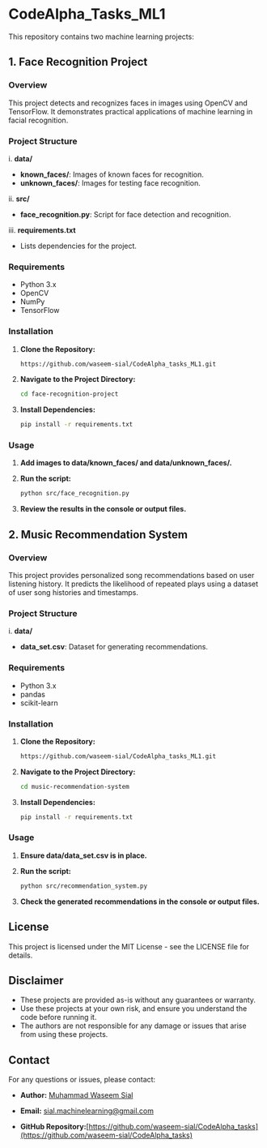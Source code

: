 # CodeAlpha_Tasks_ML1

This repository contains two machine learning projects:

## 1. Face Recognition Project

### Overview

This project detects and recognizes faces in images using OpenCV and TensorFlow. It demonstrates practical applications of machine learning in facial recognition.

### Project Structure

  i. **data/**  
  - **known_faces/**: Images of known faces for recognition.
  - **unknown_faces/**: Images for testing face recognition.

  ii. **src/**
  - **face_recognition.py**: Script for face detection and recognition.

  iii. **requirements.txt**
  - Lists dependencies for the project.


### Requirements

- Python 3.x
- OpenCV
- NumPy
- TensorFlow

### Installation

1. **Clone the Repository:**

   ```bash
   https://github.com/waseem-sial/CodeAlpha_tasks_ML1.git

2. **Navigate to the Project Directory:**

    ```bash
    cd face-recognition-project
    
3. **Install Dependencies:**

    ```bash
    pip install -r requirements.txt
  ### Usage

1. **Add images to data/known_faces/ and data/unknown_faces/.**

2. **Run the script:**

    ```bash
    python src/face_recognition.py
3. **Review the results in the console or output files.**

## 2. Music Recommendation System

### Overview
This project provides personalized song recommendations based on user listening history. It predicts the likelihood of repeated plays using a dataset of user song histories and timestamps.

### Project Structure

  i. **data/**
  - **data_set.csv**: Dataset for generating recommendations.

### Requirements
- Python 3.x
- pandas
- scikit-learn
  
### Installation
1. **Clone the Repository:**

    ```bash
    https://github.com/waseem-sial/CodeAlpha_tasks_ML1.git
2. **Navigate to the Project Directory:**

    ```bash
    cd music-recommendation-system
3. **Install Dependencies:**

    ```bash
    pip install -r requirements.txt

### Usage
1. **Ensure data/data_set.csv is in place.**

2. **Run the script:**

    ```bash
    python src/recommendation_system.py
3. **Check the generated recommendations in the console or output files.**

## License
This project is licensed under the MIT License - see the LICENSE file for details.

## Disclaimer
- These projects are provided as-is without any guarantees or warranty.
- Use these projects at your own risk, and ensure you understand the code before running it.
- The authors are not responsible for any damage or issues that arise from using these projects.
## Contact
For any questions or issues, please contact:

- **Author:** [Muhammad Waseem Sial](https://www.linkedin.com/in/waseem-sial) <br>

- **Email:** [sial.machinelearning@gmail.com](sial.machinelearning@gmail.com) <br>

- **GitHub Repository:**[https://github.com/waseem-sial/CodeAlpha_tasks](https://github.com/waseem-sial/CodeAlpha_tasks) <br>

